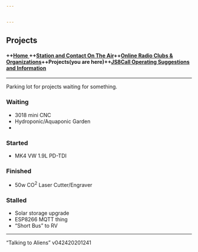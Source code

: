 ```yaml
---


---
```


<h2 id="projects">Projects</h2>
<h4 id="home--station-and-contact-on-the-aironline-radio-clubs--organizationsprojectsyou-are-herejs8call-operating-suggestions-and-information">++<a href="index.md">Home </a> ++<a href="ontheair.md">Station and Contact On The Air</a>++<a href="hclubs.md">Online Radio Clubs &amp; Organizations</a>++Projects(you are here)++<a href="js8opsuggestions.md">JS8Call Operating Suggestions and Information</a></h4>
<hr>
<p>Parking lot for projects waiting for something.</p>
<h3 id="waiting">Waiting</h3>
<ul>
<li>3018 mini CNC</li>
<li>Hydroponic/Aquaponic Garden</li>
<li></li>
</ul>
<h3 id="started">Started</h3>
<ul>
<li>MK4 VW 1.9L PD-TDI</li>
</ul>
<h3 id="finished">Finished</h3>
<ul>
<li>50w CO<sup>2</sup> Laser Cutter/Engraver</li>
</ul>
<h3 id="stalled">Stalled</h3>
<ul>
<li>Solar storage upgrade</li>
<li>ESP8266 MQTT thing</li>
<li>“Short Bus” to RV</li>
</ul>
<hr>
<p>“Talking to Aliens” v042420201241</p>

